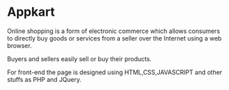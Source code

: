 # Appkart

Online shopping is a form of electronic commerce which allows consumers to directly buy goods or services from a seller over the Internet using a web browser.

Buyers and sellers easily sell or buy their products.

For front-end the page is designed using HTML,CSS,JAVASCRIPT and other stuffs as PHP and JQuery.
